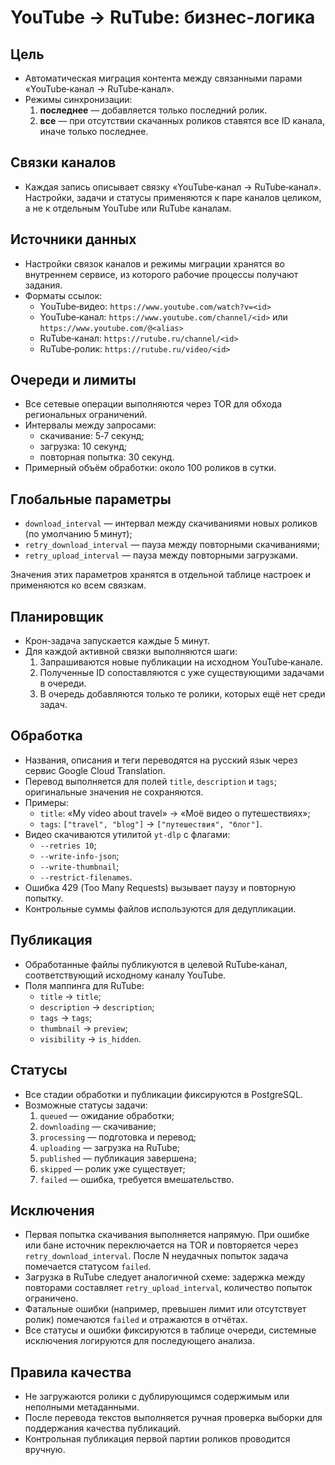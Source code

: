 # YouTube → RuTube: бизнес-логика

## Цель
- Автоматическая миграция контента между связанными парами «YouTube‑канал → RuTube‑канал».
- Режимы синхронизации:
  1. **последнее** — добавляется только последний ролик.
  2. **все** — при отсутствии скачанных роликов ставятся все ID канала, иначе только последнее.

## Связки каналов
- Каждая запись описывает связку «YouTube‑канал → RuTube‑канал». Настройки, задачи и статусы применяются к паре каналов целиком, а не к отдельным YouTube или RuTube каналам.

## Источники данных
- Настройки связок каналов и режимы миграции хранятся во внутреннем сервисе, из которого рабочие процессы получают задания.
- Форматы ссылок:
  - YouTube‑видео: `https://www.youtube.com/watch?v=<id>`
  - YouTube‑канал: `https://www.youtube.com/channel/<id>` или `https://www.youtube.com/@<alias>`
  - RuTube‑канал: `https://rutube.ru/channel/<id>`
  - RuTube‑ролик: `https://rutube.ru/video/<id>`

## Очереди и лимиты
- Все сетевые операции выполняются через TOR для обхода региональных ограничений.
- Интервалы между запросами:
  - скачивание: 5‑7 секунд;
  - загрузка: 10 секунд;
  - повторная попытка: 30 секунд.
- Примерный объём обработки: около 100 роликов в сутки.

## Глобальные параметры
- `download_interval` — интервал между скачиваниями новых роликов (по умолчанию 5 минут);
- `retry_download_interval` — пауза между повторными скачиваниями;
- `retry_upload_interval` — пауза между повторными загрузками.

Значения этих параметров хранятся в отдельной таблице настроек и применяются ко всем связкам.

## Планировщик
- Крон-задача запускается каждые 5 минут.
- Для каждой активной связки выполняются шаги:
  1. Запрашиваются новые публикации на исходном YouTube‑канале.
  2. Полученные ID сопоставляются с уже существующими задачами в очереди.
  3. В очередь добавляются только те ролики, которых ещё нет среди задач.

## Обработка
- Названия, описания и теги переводятся на русский язык через сервис Google Cloud Translation.
- Перевод выполняется для полей `title`, `description` и `tags`; оригинальные значения не сохраняются.
- Примеры:
  - `title`: «My video about travel» → «Моё видео о путешествиях»;
  - `tags`: `["travel", "blog"]` → `["путешествия", "блог"]`.
- Видео скачиваются утилитой `yt-dlp` с флагами:
  - `--retries 10`;
  - `--write-info-json`;
  - `--write-thumbnail`;
  - `--restrict-filenames`.
- Ошибка 429 (Too Many Requests) вызывает паузу и повторную попытку.
- Контрольные суммы файлов используются для дедупликации.

## Публикация
- Обработанные файлы публикуются в целевой RuTube‑канал, соответствующий исходному каналу YouTube.
- Поля маппинга для RuTube:
  - `title` → `title`;
  - `description` → `description`;
  - `tags` → `tags`;
  - `thumbnail` → `preview`;
  - `visibility` → `is_hidden`.

## Статусы
- Все стадии обработки и публикации фиксируются в PostgreSQL.
- Возможные статусы задачи:
  1. `queued` — ожидание обработки;
  2. `downloading` — скачивание;
  3. `processing` — подготовка и перевод;
  4. `uploading` — загрузка на RuTube;
  5. `published` — публикация завершена;
  6. `skipped` — ролик уже существует;
  7. `failed` — ошибка, требуется вмешательство.

## Исключения
- Первая попытка скачивания выполняется напрямую. При ошибке или бане источник переключается на TOR и повторяется через `retry_download_interval`. После N неудачных попыток задача помечается статусом `failed`.
- Загрузка в RuTube следует аналогичной схеме: задержка между повторами составляет `retry_upload_interval`, количество попыток ограничено.
- Фатальные ошибки (например, превышен лимит или отсутствует ролик) помечаются `failed` и отражаются в отчётах.
- Все статусы и ошибки фиксируются в таблице очереди, системные исключения логируются для последующего анализа.

## Правила качества
- Не загружаются ролики с дублирующимся содержимым или неполными метаданными.
- После перевода текстов выполняется ручная проверка выборки для поддержания качества публикаций.
- Контрольная публикация первой партии роликов проводится вручную.
